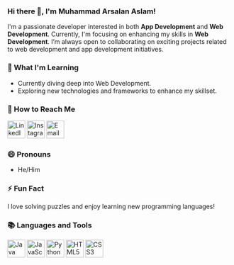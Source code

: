 ### Hi there 👋, I'm Muhammad Arsalan Aslam!

I'm a passionate developer interested in both **App Development** and **Web Development**. Currently, I'm focusing on enhancing my skills in **Web Development**. I’m always open to collaborating on exciting projects related to web development and app development initiatives.

### 🌱 What I'm Learning
- Currently diving deep into Web Development.  
- Exploring new technologies and frameworks to enhance my skillset.

### 🔗 How to Reach Me
[<img src="https://upload.wikimedia.org/wikipedia/commons/8/8c/LinkedIn_icon.svg" alt="LinkedIn" width="40" height="40"/>](https://www.linkedin.com/in/arsalan-aslam-9b106629b/)
[<img src="https://upload.wikimedia.org/wikipedia/commons/a/a5/Instagram_icon.png" alt="Instagram" width="40" height="40"/>](https://www.instagram.com/arsalanaslam11/)
[<img src="https://upload.wikimedia.org/wikipedia/commons/d/d9/Google_Logo.svg" alt="Email" width="40" height="40"/>](mailto:aslamarsalan958@gmail.com)

### 😄 Pronouns
- He/Him

### ⚡ Fun Fact
I love solving puzzles and enjoy learning new programming languages!

### 📚 Languages and Tools  
<img src="https://upload.wikimedia.org/wikipedia/en/3/30/Java_programming_language_logo.svg" alt="Java" width="40" height="40"/>  
<img src="https://upload.wikimedia.org/wikipedia/commons/6/6a/JavaScript-logo.png" alt="JavaScript" width="40" height="40"/>  
<img src="https://upload.wikimedia.org/wikipedia/commons/c/c3/Python-logo-notext.svg" alt="Python" width="40" height="40"/>  
<img src="https://upload.wikimedia.org/wikipedia/commons/6/61/HTML5_logo_and_wordmark.svg" alt="HTML5" width="40" height="40"/>  
<img src="https://upload.wikimedia.org/wikipedia/commons/d/d5/CSS3_logo_and_wordmark.svg" alt="CSS3" width="40" height="40"/>




